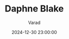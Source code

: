---
emoji: 🧢
title: Daphne Blake
date: '2024-12-30 23:00:00'
author: Varad
tags: portrait
categories: art
---